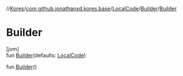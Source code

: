 //[Kores](../../../../index.md)/[com.github.jonathanxd.kores.base](../../index.md)/[LocalCode](../index.md)/[Builder](index.md)/[Builder](-builder.md)

# Builder

[jvm]\
fun [Builder](-builder.md)(defaults: [LocalCode](../index.md))

fun [Builder](-builder.md)()
